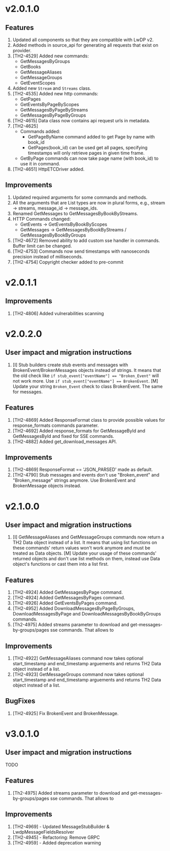 # v2.0.1.0

## Features

1. Updated all components so that they are compatible with LwDP v2.
2. Added methods in source_api for generating all requests that exist on provider.
3. [TH2-4529] Added new commands:
    - GetMessagesByGroups
    - GetBooks
    - GetMessageAliases
    - GetMessageGroups
    - GetEventScopes
4. Added new `Stream` and `Streams` class.
5. [TH2-4535] Added new http commands:
    - GetPages
    - GetEventsByPageByScopes
    - GetMessagesByPageByStreams
    - GetMessagesByPageByGroups
6. [TH2-4615] Data class now contains api request urls in metadata.
7. [TH2-4625]
    - Commands added:
        - GetPageByName command added to get Page by name with book_id
        - GetPages(book_id) can be used get all pages, specifying timestamps will only retrieve
          pages in given time frame.
    - GetByPage commands can now take page name (with book_id) to use it in command.
8. [TH2-4651] HttpETCDriver added.

## Improvements

1. Updated required arguments for some commands and methods.
2. All the arguments that are List types are now in plural forms, e.g., stream -> streams,
   message_id -> message_ids.
3. Renamed GetMessages to GetMessagesByBookByStreams.
4. HTTP Commands changed:
    - GetEvents -> GetEventsByBookByScopes
    - GetMessages -> GetMessagesByBookByStreams / GetMessagesByBookByGroups
5. [TH2-4672] Removed ability to add custom sse handler in commands. Buffer limit can be changed.
6. [TH2-4753] Commands now send timestamps with nanoseconds precision instead of milliseconds.
7. [TH2-4754] Copyright checker added to pre-commit

# v2.0.1.1

## Improvements

1. [TH2-4806] Added vulnerabilities scanning

# v2.0.2.0

## User impact and migration instructions

1. [I] Stub builders create stub events and messages with BrokenEvent/BrokenMessages objects instead
   of strings. It means that the old check like `if stub_event["eventName"] == "Broken_Event"` will
   not work more. Use `if stub_event["eventName"] == BrokenEvent`.
   [M] Update your string `Broken_Event` check to class BrokenEvent. The same for messages.

## Features
1. [TH2-4869] Added ResponseFormat class to provide possible values for response_formats commands
   parameter.
2. [TH2-4692] Added response_formats for GetMessageById and GetMessagesById and fixed for SSE
   commands.
3. [TH2-4882] Added get_download_messages API.


## Improvements

1. [TH2-4869] ResponseFormat == 'JSON_PARSED' made as default.
2. [TH2-4790] Stub messages and events don't use "Broken_event" and "Broken_message" strings
   anymore.
   Use BrokenEvent and BrokenMessage objects instead.

# v2.1.0.0

## User impact and migration instructions

1. [I] GetMessageAliases and GetMessageGroups commands now return a TH2 Data object instead of a list.
   It means that using list functions on these commands' return values won't work anymore and must be
   treated as Data objects.
   [M] Update your usage of these commands' returned objects and don't use list methods on them, instead
   use Data object's functions or cast them into a list first.

## Features

1. [TH2-4924] Added GetMessagesByPage command.
2. [TH2-4924] Added GetMessagesByPages command.
3. [TH2-4926] Added GetEventsByPages command.
4. [TH2-4952] Added DownloadMessagesByPageByGroups, DownloadMessagesByPage and DownloadMessagesByBookByGroups commands.
5. [Th2-4975] Added streams parameter to download and get-messages-by-groups/pages sse commands. That allows to 

## Improvements

1. [TH2-4922] GetMessageAliases command now takes optional start_timestamp and end_timestamp arguements and returns TH2 Data object instead of a list.
2. [TH2-4923] GetMessageGroups command now takes optional start_timestamp and end_timestamp arguements and returns TH2 Data object instead of a list.


## BugFixes
1. [TH2-4925] Fix BrokenEvent and BrokenMessage.


# v3.0.1.0

## User impact and migration instructions

TODO

## Features

1. [Th2-4975] Added streams parameter to download and get-messages-by-groups/pages sse commands. That allows to 

## Improvements

1. [TH2-4969] - Updated MessageStubBuilder & LwdpMessageFieldsResolver
2. [TH2-4945] - Refactoring: Remove GRPC
3. [TH2-4959] - Added deprecation warning
